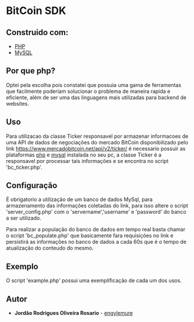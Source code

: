 # BitCoin SDK 

## Construido com:

* [PHP](https://secure.php.net/)
* [MySQL](https://www.mysql.com/)

## Por que php?

Optei pela escolha pois constatei que possuia uma gama de ferramentas que facilmente poderiam 
solucionar o problema de maneira rapida e eficiente, além de ser uma das linguagens mais utilizadas
para backend de websites.

## Uso

Para utilizacao da classe Ticker responsavel por armazenar informacoes de uma API
de dados de negociações do mercado BitCoin disponibilizado pelo link 
https://www.mercadobitcoin.net/api/v2/ticker/ é necessario possuir as plataformas [php](https://secure.php.net/) e [mysql](https://www.mysql.com/) instalada no seu pc, a classe Ticker é a responsavel por processar tais informações
e se encontra no script 'bc_ticker.php'.

## Configuração

É obrigatorio a utilização de um banco de dados MySql, para armazenamento das informações
coletadas do link, para isso altere o script 'server_config.php' com o 'servername','username'
e 'password' do banco a ser utilizado.

Para realizar a população do banco de dados em tempo real basta chamar o script 'bc_populate.php'
que basicamente fara requisições no link e persistirá as informações no banco de dados a cada 60s
que é o tempo de atualização do conteudo do mesmo.

## Exemplo

O script 'example.php' possui uma exemplificação de cada um dos usos.

## Autor

* **Jordão Rodrigues Oliveira Rosario** - [engylemure](https://github.com/engylemure)
